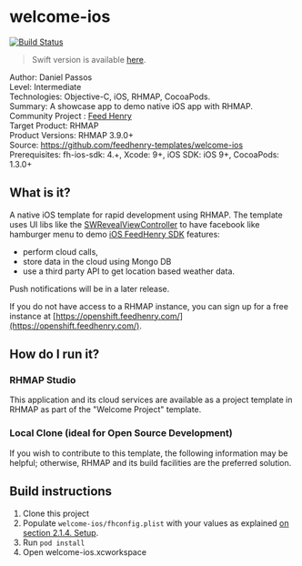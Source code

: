 # welcome-ios 
[![Build Status](https://travis-ci.org/feedhenry-templates/welcome-ios.png)](https://travis-ci.org/feedhenry-templates/welcome-ios)

> Swift version is available [here](https://github.com/feedhenry-templates/welcome-ios-swift).

Author: Daniel Passos   
Level: Intermediate   
Technologies: Objective-C, iOS, RHMAP, CocoaPods.   
Summary: A showcase app to demo native iOS app with RHMAP.   
Community Project : [Feed Henry](http://feedhenry.org)   
Target Product: RHMAP   
Product Versions: RHMAP 3.9.0+   
Source: https://github.com/feedhenry-templates/welcome-ios   
Prerequisites: fh-ios-sdk: 4.+, Xcode: 9+, iOS SDK: iOS 9+, CocoaPods: 1.3.0+   

## What is it?

A native iOS template for rapid development using RHMAP. The template uses UI libs like the [SWRevealViewController](https://github.com/John-Lluch/SWRevealViewController) to have facebook like hamburger menu to demo [iOS FeedHenry SDK](https://github.com/feedhenry/fh-ios-sdk) features:

- perform cloud calls, 
- store data in the cloud using Mongo DB
- use a third party API to get location based weather data. 
 
Push notifications will be in a later release.

If you do not have access to a RHMAP instance, you can sign up for a free instance at [https://openshift.feedhenry.com/](https://openshift.feedhenry.com/).

## How do I run it?  

### RHMAP Studio

This application and its cloud services are available as a project template in RHMAP as part of the "Welcome Project" template.

### Local Clone (ideal for Open Source Development)
If you wish to contribute to this template, the following information may be helpful; otherwise, RHMAP and its build facilities are the preferred solution.

## Build instructions

1. Clone this project
1. Populate ```welcome-ios/fhconfig.plist``` with your values as explained [on section 2.1.4. Setup](https://access.redhat.com/documentation/en/red-hat-mobile-application-platform-hosted/3/paged/client-sdk/chapter-2-native-ios-objective-c).
1. Run ```pod install``` 
1. Open welcome-ios.xcworkspace

